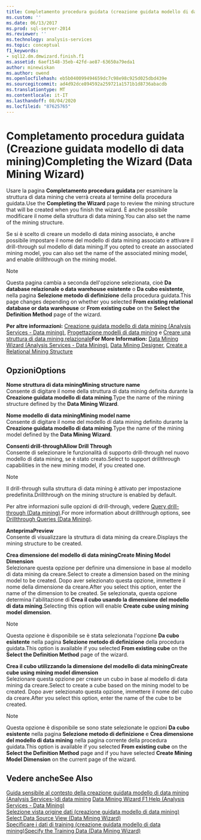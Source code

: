 ```yaml
---
title: Completamento procedura guidata (creazione guidata modello di data mining) | Microsoft Docs
ms.custom: ''
ms.date: 06/13/2017
ms.prod: sql-server-2014
ms.reviewer: ''
ms.technology: analysis-services
ms.topic: conceptual
f1_keywords:
- sql12.dm.dmwizard.finish.f1
ms.assetid: 6aef1548-35eb-42fd-ae87-63650a79eda1
author: minewiskan
ms.author: owend
ms.openlocfilehash: eb5b040099494659dc7c98e98c925d025dbd439e
ms.sourcegitcommit: ad4d92dce894592a259721a1571b1d8736abacdb
ms.translationtype: MT
ms.contentlocale: it-IT
ms.lasthandoff: 08/04/2020
ms.locfileid: "87625765"
---
```

# <a name="completing-the-wizard-data-mining-wizard"></a><span data-ttu-id="2e094-102">Completamento procedura guidata (Creazione guidata modello di data mining)</span><span class="sxs-lookup"><span data-stu-id="2e094-102">Completing the Wizard (Data Mining Wizard)</span></span>
  <span data-ttu-id="2e094-103">Usare la pagina **Completamento procedura guidata** per esaminare la struttura di data mining che verrà creata al termine della procedura guidata.</span><span class="sxs-lookup"><span data-stu-id="2e094-103">Use the **Completing the Wizard** page to review the mining structure that will be created when you finish the wizard.</span></span> <span data-ttu-id="2e094-104">È anche possibile modificare il nome della struttura di data mining.</span><span class="sxs-lookup"><span data-stu-id="2e094-104">You can also set the name of the mining structure.</span></span>  
  
 <span data-ttu-id="2e094-105">Se si è scelto di creare un modello di data mining associato, è anche possibile impostare il nome del modello di data mining associato e attivare il drill-through sul modello di data mining.</span><span class="sxs-lookup"><span data-stu-id="2e094-105">If you opted to create an associated mining model, you can also set the name of the associated mining model, and enable drillthrough on the mining model.</span></span>  
  
> [!NOTE]  
>  <span data-ttu-id="2e094-106">Questa pagina cambia a seconda dell'opzione selezionata, cioè **Da database relazionale o data warehouse esistente** o **Da cubo esistente**, nella pagina **Selezione metodo di definizione** della procedura guidata.</span><span class="sxs-lookup"><span data-stu-id="2e094-106">This page changes depending on whether you selected **From existing relational database or data warehouse** or **From existing cube** on the **Select the Definition Method** page of the wizard.</span></span>  
  
 <span data-ttu-id="2e094-107">**Per altre informazioni:** [Creazione guidata modello di data mining &#40;Analysis Services - Data mining&#41;](data-mining/data-mining-wizard-analysis-services-data-mining.md), [Progettazione modelli di data mining](data-mining/data-mining-designer.md) e [Creare una struttura di data mining relazionale](data-mining/create-a-relational-mining-structure.md)</span><span class="sxs-lookup"><span data-stu-id="2e094-107">**For More Information:** [Data Mining Wizard &#40;Analysis Services - Data Mining&#41;](data-mining/data-mining-wizard-analysis-services-data-mining.md), [Data Mining Designer](data-mining/data-mining-designer.md), [Create a Relational Mining Structure](data-mining/create-a-relational-mining-structure.md)</span></span>  
  
## <a name="options"></a><span data-ttu-id="2e094-108">Opzioni</span><span class="sxs-lookup"><span data-stu-id="2e094-108">Options</span></span>  
 <span data-ttu-id="2e094-109">**Nome struttura di data mining**</span><span class="sxs-lookup"><span data-stu-id="2e094-109">**Mining structure name**</span></span>  
 <span data-ttu-id="2e094-110">Consente di digitare il nome della struttura di data mining definita durante la **Creazione guidata modello di data mining**.</span><span class="sxs-lookup"><span data-stu-id="2e094-110">Type the name of the mining structure defined by the **Data Mining Wizard**.</span></span>  
  
 <span data-ttu-id="2e094-111">**Nome modello di data mining**</span><span class="sxs-lookup"><span data-stu-id="2e094-111">**Mining model name**</span></span>  
 <span data-ttu-id="2e094-112">Consente di digitare il nome del modello di data mining definito durante la **Creazione guidata modello di data mining**.</span><span class="sxs-lookup"><span data-stu-id="2e094-112">Type the name of the mining model defined by the **Data Mining Wizard**.</span></span>  
  
 <span data-ttu-id="2e094-113">**Consenti drill-through**</span><span class="sxs-lookup"><span data-stu-id="2e094-113">**Allow Drill Through**</span></span>  
 <span data-ttu-id="2e094-114">Consente di selezionare le funzionalità di supporto drill-through nel nuovo modello di data mining, se è stato creato.</span><span class="sxs-lookup"><span data-stu-id="2e094-114">Select to support drillthrough capabilities in the new mining model, if you created one.</span></span>  
  
> [!NOTE]  
>  <span data-ttu-id="2e094-115">Il drill-through sulla struttura di data mining è attivato per impostazione predefinita.</span><span class="sxs-lookup"><span data-stu-id="2e094-115">Drillthrough on the mining structure is enabled by default.</span></span>  
  
 <span data-ttu-id="2e094-116">Per altre informazioni sulle opzioni di drill-through, vedere [Query drill-through &#40;Data mining&#41;](data-mining/drillthrough-queries-data-mining.md).</span><span class="sxs-lookup"><span data-stu-id="2e094-116">For more information about drillthrough options, see [Drillthrough Queries &#40;Data Mining&#41;](data-mining/drillthrough-queries-data-mining.md).</span></span>  
  
 <span data-ttu-id="2e094-117">**Anteprima**</span><span class="sxs-lookup"><span data-stu-id="2e094-117">**Preview**</span></span>  
 <span data-ttu-id="2e094-118">Consente di visualizzare la struttura di data mining da creare.</span><span class="sxs-lookup"><span data-stu-id="2e094-118">Displays the mining structure to be created.</span></span>  
  
 <span data-ttu-id="2e094-119">**Crea dimensione del modello di data mining**</span><span class="sxs-lookup"><span data-stu-id="2e094-119">**Create Mining Model Dimension**</span></span>  
 <span data-ttu-id="2e094-120">Selezionare questa opzione per definire una dimensione in base al modello di data mining da creare.</span><span class="sxs-lookup"><span data-stu-id="2e094-120">Select to create a dimension based on the mining model to be created.</span></span> <span data-ttu-id="2e094-121">Dopo aver selezionato questa opzione, immettere il nome della dimensione da creare.</span><span class="sxs-lookup"><span data-stu-id="2e094-121">After you select this option, enter the name of the dimension to be created.</span></span> <span data-ttu-id="2e094-122">Se selezionata, questa opzione determina l'abilitazione di **Crea il cubo usando la dimensione del modello di data mining**.</span><span class="sxs-lookup"><span data-stu-id="2e094-122">Selecting this option will enable **Create cube using mining model dimension**.</span></span>  
  
> [!NOTE]  
>  <span data-ttu-id="2e094-123">Questa opzione è disponibile se è stata selezionata l'opzione **Da cubo esistente** nella pagina **Selezione metodo di definizione** della procedura guidata.</span><span class="sxs-lookup"><span data-stu-id="2e094-123">This option is available if you selected **From existing cube** on the **Select the Definition Method** page of the wizard.</span></span>  
  
 <span data-ttu-id="2e094-124">**Crea il cubo utilizzando la dimensione del modello di data mining**</span><span class="sxs-lookup"><span data-stu-id="2e094-124">**Create cube using mining model dimension**</span></span>  
 <span data-ttu-id="2e094-125">Selezionare questa opzione per creare un cubo in base al modello di data mining da creare.</span><span class="sxs-lookup"><span data-stu-id="2e094-125">Select to create a cube based on the mining model to be created.</span></span> <span data-ttu-id="2e094-126">Dopo aver selezionato questa opzione, immettere il nome del cubo da creare.</span><span class="sxs-lookup"><span data-stu-id="2e094-126">After you select this option, enter the name of the cube to be created.</span></span>  
  
> [!NOTE]  
>  <span data-ttu-id="2e094-127">Questa opzione è disponibile se sono state selezionate le opzioni **Da cubo esistente** nella pagina **Selezione metodo di definizione** e **Crea dimensione del modello di data mining** nella pagina corrente della procedura guidata.</span><span class="sxs-lookup"><span data-stu-id="2e094-127">This option is available if you selected **From existing cube** on the **Select the Definition Method** page and if you have selected **Create Mining Model Dimension** on the current page of the wizard.</span></span>  
  
## <a name="see-also"></a><span data-ttu-id="2e094-128">Vedere anche</span><span class="sxs-lookup"><span data-stu-id="2e094-128">See Also</span></span>  
 <span data-ttu-id="2e094-129">[Guida sensibile al contesto della creazione guidata modello di data mining &#40;Analysis Services-&#41;di data mining](data-mining-wizard-f1-help-analysis-services-data-mining.md) </span><span class="sxs-lookup"><span data-stu-id="2e094-129">[Data Mining Wizard F1 Help &#40;Analysis Services - Data Mining&#41;](data-mining-wizard-f1-help-analysis-services-data-mining.md) </span></span>  
 <span data-ttu-id="2e094-130">[Selezione vista origine dati &#40;creazione guidata modello di data mining&#41;](select-data-source-view-data-mining-wizard.md) </span><span class="sxs-lookup"><span data-stu-id="2e094-130">[Select Data Source View &#40;Data Mining Wizard&#41;](select-data-source-view-data-mining-wizard.md) </span></span>  
 [<span data-ttu-id="2e094-131">Specificare i dati di training &#40;creazione guidata modello di data mining&#41;</span><span class="sxs-lookup"><span data-stu-id="2e094-131">Specify the Training Data &#40;Data Mining Wizard&#41;</span></span>](specify-the-training-data-data-mining-wizard.md)  
  
  
